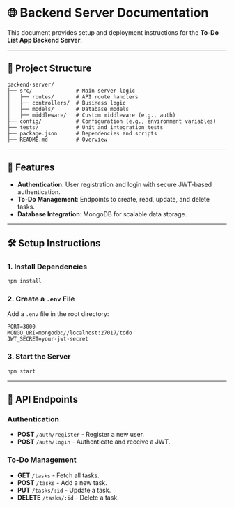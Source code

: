 
# 🌐 Backend Server Documentation

This document provides setup and deployment instructions for the **To-Do List App Backend Server**.

---

## 📂 Project Structure

```
backend-server/
├── src/              # Main server logic
│   ├── routes/       # API route handlers
│   ├── controllers/  # Business logic
│   ├── models/       # Database models
│   ├── middleware/   # Custom middleware (e.g., auth)
├── config/           # Configuration (e.g., environment variables)
├── tests/            # Unit and integration tests
├── package.json      # Dependencies and scripts
├── README.md         # Overview
```

---

## 🚀 Features

- **Authentication**: User registration and login with secure JWT-based authentication.
- **To-Do Management**: Endpoints to create, read, update, and delete tasks.
- **Database Integration**: MongoDB for scalable data storage.

---

## 🛠️ Setup Instructions

### 1. Install Dependencies
```bash
npm install
```

### 2. Create a `.env` File
Add a `.env` file in the root directory:
```env
PORT=3000
MONGO_URI=mongodb://localhost:27017/todo
JWT_SECRET=your-jwt-secret
```

### 3. Start the Server
```bash
npm start
```

---

## 🧪 API Endpoints

### Authentication
- **POST** `/auth/register` - Register a new user.
- **POST** `/auth/login` - Authenticate and receive a JWT.

### To-Do Management
- **GET** `/tasks` - Fetch all tasks.
- **POST** `/tasks` - Add a new task.
- **PUT** `/tasks/:id` - Update a task.
- **DELETE** `/tasks/:id` - Delete a task.

<!-- --- -->

<!-- ## 🛠️ Deployment Instructions

### Using Docker
1. Build the Docker image:
   ```bash
   docker build -t todo-backend .
   ```
2. Run the container:
   ```bash
   docker run -p 3000:3000 todo-backend
   ```

### Using Heroku
1. Log in to Heroku:
   ```bash
   heroku login
   ```
2. Deploy:
   ```bash
   git push heroku main
   ```

--- -->

<!-- ## 📄 License

This project is licensed under the [MIT License](../LICENSE). -->
